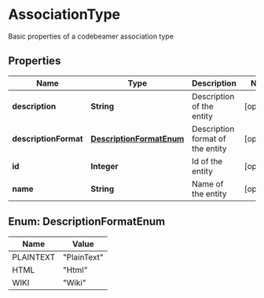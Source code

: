 

# AssociationType

Basic properties of a codebeamer association type

## Properties

Name | Type | Description | Notes
------------ | ------------- | ------------- | -------------
**description** | **String** | Description of the entity |  [optional]
**descriptionFormat** | [**DescriptionFormatEnum**](#DescriptionFormatEnum) | Description format of the entity |  [optional]
**id** | **Integer** | Id of the entity |  [optional]
**name** | **String** | Name of the entity |  [optional]



## Enum: DescriptionFormatEnum

Name | Value
---- | -----
PLAINTEXT | &quot;PlainText&quot;
HTML | &quot;Html&quot;
WIKI | &quot;Wiki&quot;



